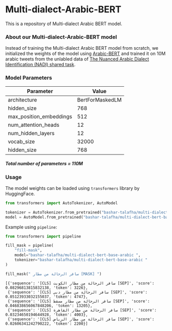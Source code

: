 # Multi-dialect-Arabic-BERT
This is a repository of Multi-dialect Arabic BERT model.

### About our Multi-dialect-Arabic-BERT model
Instead of training the Multi-dialect Arabic BERT model from scratch, we initialized the weights of the model using [Arabic-BERT](https://github.com/alisafaya/Arabic-BERT) and trained it on 10M arabic tweets from the unlabled data of [The Nuanced Arabic Dialect Identification (NADI) shared task](https://sites.google.com/view/nadi-shared-task).

### Model Parameters

| Parameter | Value |
| ------------- | ------------- |
| architecture  | BertForMaskedLM  |
| hidden_size  | 768  |
| max_position_embeddings  | 512  |
| num_attention_heads  | 12  |
| num_hidden_layers  | 12  |
| vocab_size  | 32000  |
| hidden_size  | 768  |

##### Total number of parameters = 110M 

### Usage
The model weights can be loaded using `transformers` library by HuggingFace.

```python
from transformers import AutoTokenizer, AutoModel

tokenizer = AutoTokenizer.from_pretrained("bashar-talafha/multi-dialect-bert-base-arabic")
model = AutoModel.from_pretrained("bashar-talafha/multi-dialect-bert-base-arabic")
```

Example using `pipeline`:

```python
from transformers import pipeline

fill_mask = pipeline(
    "fill-mask",
    model="bashar-talafha/multi-dialect-bert-base-arabic ",
    tokenizer="bashar-talafha/multi-dialect-bert-base-arabic "
)

fill_mask(" سافر الرحالة من مطار [MASK] ")
```
```
[{'sequence': '[CLS] سافر الرحالة من مطار الكويت [SEP]', 'score': 0.08296813815832138, 'token': 3226},
 {'sequence': '[CLS] سافر الرحالة من مطار دبي [SEP]', 'score': 0.05123933032155037, 'token': 4747},
 {'sequence': '[CLS] سافر الرحالة من مطار مسقط [SEP]', 'score': 0.046838656067848206, 'token': 13205},
 {'sequence': '[CLS] سافر الرحالة من مطار القاهرة [SEP]', 'score': 0.03234650194644928, 'token': 4003},
 {'sequence': '[CLS] سافر الرحالة من مطار الرياض [SEP]', 'score': 0.02606341242790222, 'token': 2200}]
```
